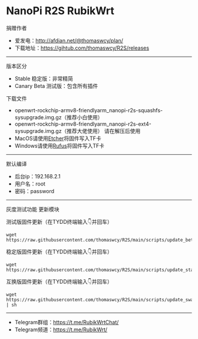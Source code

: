 # NanoPi R2S RubikWrt
捐赠作者
- 爱发电：http://afdian.net/@thomaswcy/plan/
- 下载地址：https://gihtub.com/thomaswcy/R2S/releases
---------------------------------------------------------------------------------------
版本区分

- Stable 稳定版：非常精简
- Canary Beta 测试版：包含所有插件

下载文件
- openwrt-rockchip-armv8-friendlyarm_nanopi-r2s-squashfs-sysupgrade.img.gz（推荐小白使用）
- openwrt-rockchip-armv8-friendlyarm_nanopi-r2s-ext4-sysupgrade.img.gz（推荐大佬使用）
请在解压后使用
- MacOS请使用[Etcher](https://www.balena.io/etcher/)将固件写入TF卡
- Windows请使用[Rufus](https://rufus.ie/)将固件写入TF卡
------------------------------------------------------------
默认编译

- 后台ip：192.168.2.1
- 用户名：root
- 密码：password

--------------------------------------------------------------------------------------------------------------------------------

灰度测试功能 更新模块

测试版固件更新（在TYDD终端输入👇并回车）
```
wget https://raw.githubusercontent.com/thomaswcy/R2S/main/scripts/update_beta.sh
```
稳定版固件更新（在TYDD终端输入👇并回车）
```
wget https://raw.githubusercontent.com/thomaswcy/R2S/main/scripts/update_stable.sh
```
互换版固件更新（在TYDD终端输入👇并回车）
```
wget https://raw.githubusercontent.com/thomaswcy/R2S/main/scripts/update_swap.sh | sh
```
---------------------------------------
- Telegram群组：https://t.me/RubikWrtChat/
- Telegram频道：https://t.me/RubikWrt/
